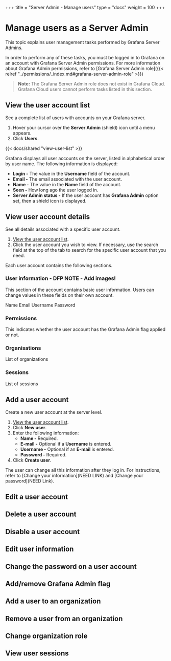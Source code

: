 +++
title = "Server Admin - Manage users"
type = "docs"
weight = 100
+++

# Manage users as a Server Admin

This topic explains user management tasks performed by Grafana Server Admins.

In order to perform any of these tasks, you must be logged in to Grafana on an account with Grafana Server Admin permissions. For more information about Grafana Admin permissions, refer to [Grafana Server Admin role]({{< relref "../permissions/_index.md#grafana-server-admin-role" >}})

> **Note:** The Grafana Server Admin role does not exist in Grafana Cloud. Grafana Cloud users cannot perform tasks listed in this section.

## View the user account list

See a complete list of users with accounts on your Grafana server.

1. Hover your cursor over the **Server Admin** (shield) icon until a menu appears.
1. Click **Users**.

{{< docs/shared "view-user-list" >}}

Grafana displays all user accounts on the server, listed in alphabetical order by user name. The following information is displayed:
- **Login -** The value in the **Username** field of the account.
- **Email -** The email associated with the user account.
- **Name -** The value in the **Name** field of the account.
- **Seen -** How long ago the user logged in.
- **Server Admin status -** If the user account has **Grafana Admin** option set, then a shield icon is displayed.

## View user account details

See all details associated with a specific user account.

1. [View the user account list](#view-the-user-account-list).
1. Click the user account you wish to view. If necessary, use the search field at the top of the tab to search for the specific user account that you need.

Each user account contains the following sections.

### User information - DFP NOTE - Add images!

This section of the account contains basic user information. Users can change values in these fields on their own account.

Name
Email
Username
Password

### Permissions

This indicates whether the user account has the Grafana Admin flag applied or not.

### Organisations

List of organizations

### Sessions

List of sessions

## Add a user account

Create a new user account at the server level.

1. [View the user account list](#view-the-user-account-list).
1. Click **New user**.
1. Enter the following information:
   - **Name -** Required.
   - **E-mail -** Optional if a **Username** is entered.
   - **Username -** Optional if an **E-mail** is entered.
   - **Password -** Required.
1. Click **Create user**.

The user can change all this information after they log in. For instructions, refer to [Change your information](NEED LINK) and [Change your password](NEED Link).

## Edit a user account

## Delete a user account

## Disable a user account

## Edit user information

## Change the password on a user account

## Add/remove Grafana Admin flag

## Add a user to an organization

## Remove a user from an organization

## Change organization role

## View user sessions
